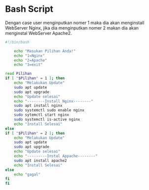 # Bash Script
Dengan case user menginputkan nomer 1 maka dia akan menginstall WebServer Nginx, jika dia menginputkan nomer 2 makan dia akan menginstal WebServer Apache2.
```bash
#!/bin/bash

	echo "Masukan Pilihan Anda!"
	echo "1=Nginx"
	echo "2=Apache"
	echo "3=exit"

read Pilihan
if [ "$Pilihan" = 1 ]; then
	echo "Melakukan Update"
	sudo apt update
	sudo apt upgrade
	echo "Update selesai"
	echo "--------Install Nginx--------"
	sudo apt install nginx
	sudo systemctl sudo enable nginx
	sudo sytemctl start nginx
	sudo systemctl is-active nginx
	echo "Install Selesai"
else
if [ "$Pilihan" = 2 ]; then
	echo "Melakukan Update"
	sudo apt update
	sudo apt upgrade
	echo "Update selesai"
	echo "---------Instal Appache--------"
	sudo apt install apache2
	echo "Install Selesai"
else
	echo "gagal"
fi
fi
```
